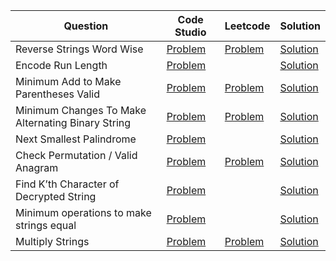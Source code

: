 | Question                                          | Code Studio                                                                                                         | Leetcode                                                                                   | Solution                                        |
| ------------------------------------------------- | ------------------------------------------------------------------------------------------------------------------- | ------------------------------------------------------------------------------------------ | ----------------------------------------------- |
| Reverse Strings Word Wise                         | [Problem](https://www.codingninjas.com/codestudio/problems/reverse-string-word-wise_1262348)                        | [Problem](https://leetcode.com/problems/reverse-words-in-a-string/)                        | [Solution](ReverseStringWordWise.java)          |
| Encode Run Length                                 | [Problem](https://www.codingninjas.com/codestudio/problems/encode-the-message_699836)                               |                                                                                            | [Solution](EncodeRunLengthMessage.java)         |
| Minimum Add to Make Parentheses Valid             | [Problem](https://www.codingninjas.com/codestudio/problems/mnfrj_1075018)                                           | [Problem](https://leetcode.com/problems/minimum-add-to-make-parentheses-valid)             | [Solution](MinimumParantheses.java)             |
| Minimum Changes To Make Alternating Binary String | [Problem](https://www.codingninjas.com/codestudio/problems/beautiful-string_1115625)                                | [Problem](https://leetcode.com/problems/minimum-changes-to-make-alternating-binary-string) | [Solution](MinimumAlternatingBinaryString.java) |
| Next Smallest Palindrome                          | [Problem](https://www.codingninjas.com/codestudio/problems/given-a-string-find-the-next-smallest-palindrome_874577) |                                                                                            | [Solution](NextSmallestPalindrome.java)         |
| Check Permutation / Valid Anagram                 | [Problem](https://www.codingninjas.com/codestudio/problems/check-permutation_1172164)                               | [Problem](https://leetcode.com/problems/valid-anagram)                                     | [Solution](ValidAnagram.java)                   |
| Find K’th Character of Decrypted String           | [Problem](https://www.codingninjas.com/codestudio/problems/find-k-th-character-of-decrypted-string_630508)          |                                                                                            | [Solution](KthCharacterDecryptedString.java)    |
| Minimum operations to make strings equal          | [Problem](https://www.codingninjas.com/codestudio/problems/minimum-operations-to-make-strings-equal_840703)         |                                                                                            | [Solution](MinOperationStringEqual.java)        |
| Multiply Strings                                  | [Problem](https://www.codingninjas.com/codestudio/problems/multiply-strings_982763)                                 | [Problem](https://leetcode.com/problems/multiply-strings)                                  | [Solution](MultiplyString.java)                 |
